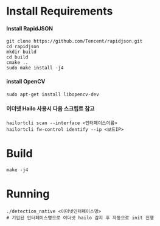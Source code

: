 # Install Requirements

#### Install RapidJSON
```
git clone https://github.com/Tencent/rapidjson.git
cd rapidjson
mkdir build
cd build
cmake ..
sudo make install -j4
```

#### install OpenCV
```
sudo apt-get install libopencv-dev
```

#### 이더넷 Hailo 사용시 다음 스크립트 참고
```
hailortcli scan --interface <인터페이스이름>
hailortcli fw-control identify --ip <보드IP>
```
# Build
```
make -j4
```

# Running
```
./detection_native <이더넷인터페이스명>
# 기입된 인터페이스명으로 이더넷 hailo 감지 후 자동으로 init 진행
```
